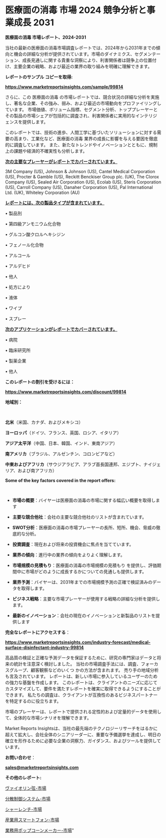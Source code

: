 # 医療面の消毒 市場 2024 競争分析と事業成長 2031

<strong>医療面の消毒 市場レポート、2024-2031</strong>

当社の最新の医療面の消毒市場調査レポートでは、2024年から2031年までの傾向と機会の詳細な分析が提供されています。市場のダイナミクス、セグメンテーション、成長見通しに関する貴重な洞察により、利害関係者は競争上の位置付け、主要企業の戦略、および最近の業界の取り組みを明確に理解できます。



<strong>レポートのサンプル コピーを取得:</strong> <a href=https://www.marketreportsinsights.com/sample/99814>

<strong><u>https://www.marketreportsinsights.com/sample/99814</u></strong></a>

さらに、この 医療面の消毒 の市場レポートでは、競合状況の詳細な分析を実施し、著名な企業、その強み、弱み、および最近の市場動向をプロファイリングしています。 市場価値、ボリューム指標、セグメント分析、トッププレーヤーとその製品の市場シェアが包括的に調査され、利害関係者に実用的なインテリジェンスを提供します。

このレポートでは、技術の進歩、人間工学に基づいたソリューションに対する需要の高まり、工業化など、医療面の消毒 業界の成長に影響を与える要因を徹底的に調査しています。 また、新たなトレンドやイノベーションとともに、規制上の課題や経済的不確実性も分析します。



<strong><u>次の主要なプレーヤーがレポートでカバーされています。</u></strong>

3M Company (US), Johnson & Johnson (US), Cantel Medical Corporation (US), Procter & Gamble (US), Reckitt Benckiser Group plc. (UK), The Clorox Company (US), Sealed Air Corporation (US), Ecolab (US), Steris Corporation (US), Carroll Company (US), Danaher Corporation (US), Pal International Ltd. (UK), Whiteley Corporation (AU)



<strong><u><b>レポートには、次の製品タイプが含まれています。</b></u></strong>

• 製品別

• 第四級アンモニウム化合物

• グルコン酸クロルヘキシジン

• フェノール化合物

• アルコール

• アルデヒド

• 他人

• 処方により

• 液体

• ワイプ

• スプレー



<strong><u><b>次のアプリケーションがレポートでカバーされています。</b></u></strong>

• 病院

• 臨床研究所

• 製薬企業

• 他人



<strong><b>このレポートの割引を受けるには：</b></strong>

<a href=https://www.marketreportsinsights.com/discount/99814>

<strong><u>https://www.marketreportsinsights.com/discount/99814</u></strong></a>



<strong>地域別：</strong>

<strong> </strong>



<strong>北米</strong>（米国、カナダ、およびメキシコ）



<strong>ヨーロッパ</strong>（ドイツ、フランス、英国、ロシア、イタリア）



<strong>アジア太平洋</strong>（中国、日本、韓国、インド、東南アジア）



<strong>南アメリカ</strong>（ブラジル、アルゼンチン、コロンビアなど）



<strong>中東およびアフリカ</strong>（サウジアラビア、アラブ首長国連邦、エジプト、ナイジェリア、および南アフリカ）



<strong>Some of the key factors covered in the report offers:</strong>

<strong> </strong>
<ul>
  <li>

<strong>市場の概要</strong>：バイヤーは医療面の消毒の市場に関する幅広い概要を取得します</li>
  <li>

<strong>主要な競合他社</strong>：会社の主要な競合他社のリストが含まれています。</li>
  <li>

<strong>SWOT分析</strong>：医療面の消毒の市場プレーヤーの長所、短所、機会、脅威の徹底的な分析。</li>
  <li>

<strong>投資調査</strong>：現在および将来の投資機会に焦点を当てています。</li>
  <li>

<strong>業界の傾向</strong>：進行中の業界の傾向をよりよく理解します。</li>
  <li>

<strong>市場規模の見積もり</strong>：医療面の消毒の市場規模の見積もり を提供し、評価期間中に市場がどのように成長するかについての見通しも提供します。</li>
  <li>

<strong>業界予測</strong>：バイヤーは、2031年までの市場規模予測の正確で検証済みのデータを取得します。</li>
  <li>

<strong>ビジネス戦略</strong>：主要な市場プレーヤーが使用する戦略の詳細な分析を提供します。</li>
  <li>

<strong>最新のイノベーション</strong>：会社の現在のイノベーションと新製品のリストを提供します</li>
</ul>


<strong>完全なレポートにアクセスする</strong>：

<a href=https://www.marketreportsinsights.com/industry-forecast/medical-surface-disinfectant-industry-99814>

<strong><u>https://www.marketreportsinsights.com/industry-forecast/medical-surface-disinfectant-industry-99814</u></strong></a>

高品質の検証と正確な予測データを保証するために、研究の専門家はデータと将来の統計を注意深く検討しました。 当社の市場調査手法には、調査、フォーカスグループ、顧客観察などのいくつ かの方法が含まれます。 売り手の地域分析も言及されています。 レポートは、新しい市場に参入しているユーザーのための強力な基盤を作成します。 このレポートは、クライアントのニーズに応じてカスタマイズして、要件を満たすレポートを確実に取得できるようにすることができます。 私たちの調査は、クライアントが互換性のあるビジネスパートナーを特定するのに役立ちます。

市場のプレーヤーは、レポートで提供される定性的および定量的データを使用して、全体的な市場シナリオを理解できます。

Market Reports Insightsは、当社の最先端のテクノロジーリサーチをはるかに超えて拡大し、会社全体のシニアリーダーに、重要な予備選挙を達成し、明日の確立を形作るために必要な企業の洞察力、ガイダンス、およびツールを提供しています。



<strong><b>お問い合わせ</b></strong>：

<a href=mailto:sales@marketreportsinsights.com>

<strong><u>sales@marketreportsinsights.com</u></strong></a>



<strong>その他のレポート:</strong>

<a href=https://www.linkedin.com/pulse/ヴァイオリン弦-市場-2023-競争分析と事業成長-2030-analytics-avenue-360-analysis-gwvef/>ヴァイオリン弦-市場</a>

<a href=https://www.linkedin.com/pulse/分散制御システム-市場-2023-新興市場-将来の動向と市場需要-2030-licff/>分散制御システム-市場</a>

<a href=https://www.linkedin.com/pulse/シャーレンチ-市場-2023-swot-分析と最新イノベーション-2030-1efsf/>シャーレンチ-市場</a>

<a href=https://www.linkedin.com/pulse/産業用スマートフォン-市場-2023-総利益と主要ベンダー-2030-pr-news-hub-zqq2f/>産業用スマートフォン-市場</a>

<a href=https://www.linkedin.com/pulse/業務用ポップコーンメーカー-市場-2023-年のダイナミクスとビジネストレンド-hz6tc/>業務用ポップコーンメーカー-市場</a>"
